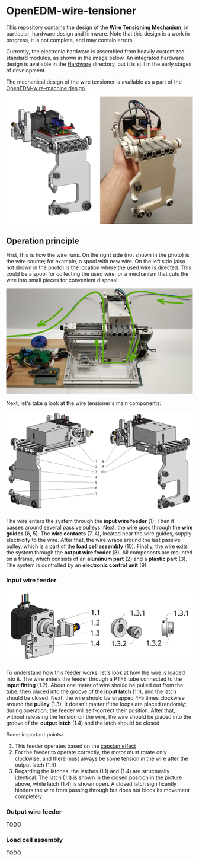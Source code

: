 # OpenEDM-wire-tensioner

This repository contains the design of the **Wire Tensioning Mechanism**, in particular, hardware design and firmware. Note that this design is a work in progress, it is not complete, and may contain errors

Currently, the electronic hardware is assembled from heavily customized standard modules, as shown in the image below. An integrated hardware design is available in the [Hardware](https://github.com/OpenEDM/OpenEDM-wire-tensioner/tree/main/Hardware) directory, but it is still in the early stages of development

The mechanical design of the wire tensioner is available as a part of the [OpenEDM-wire-machine design](https://github.com/OpenEDM/OpenEDM-wire-machine)

![](https://github.com/OpenEDM/.github/blob/main/images/wire_tensioner.png)

## Operation principle

First, this is how the wire runs. On the right side (not shown in the photo) is the wire source; for example, a spool with new wire. On the left side (also not shown in the photo) is the location where the used wire is directed. This could be a spool for collecting the used wire, or a mechanism that cuts the wire into small pieces for convenient disposal:

![](https://github.com/OpenEDM/.github/blob/main/images/wire_path.jpg)

Next, let's take a look at the wire tensioner's main components:

![](https://github.com/OpenEDM/.github/blob/main/images/wire_tensioner_main_components.png/)

The wire enters the system through the **input wire feeder** (1). Then it passes around several passive pulleys. Next, the wire goes through the **wire guides** (6, 5). The **wire contacts** (7, 4), located near the wire guides, supply electricity to the wire. After that, the wire wraps around the last passive pulley, which is a part of the **load cell assembly** (10). Finally, the wire exits the system through the **output wire feeder** (8). All components are mounted on a frame, which consists of an **aluminum part** (2) and a **plastic part** (3). The system is controlled by an **electronic control unit** (9)

### Input wire feeder

![](https://github.com/OpenEDM/.github/blob/main/images/input_wire_feeder_details.png)

To understand how this feeder works, let's look at how the wire is loaded into it. The wire enters the feeder through a PTFE tube connected to the **input fitting** (1.2). About one meter of wire should be pulled out from the tube, then placed into the groove of the **input latch** (1.1), and the latch should be closed. Next, the wire should be wrapped 4–5 times clockwise around the **pulley** (1.3). It doesn't matter if the loops are placed randomly; during operation, the feeder will self-correct their position. After that, without releasing the tension on the wire, the wire should be placed into the groove of the **output latch** (1.4) and the latch should be closed

Some important points:
1. This feeder operates based on the [capstan effect](https://en.wikipedia.org/wiki/Capstan_equation)
1. For the feeder to operate correctly, the motor must rotate only clockwise, and there must always be some tension in the wire after the output latch (1.4)
1. Regarding the latches: the latches (1.1) and (1.4) are structurally identical. The latch (1.1) is shown in the closed position in the picture above, while latch (1.4) is shown open. A closed latch significantly hinders the wire from passing through but does not block its movement completely

### Output wire feeder

TODO

### Load cell assembly

TODO

